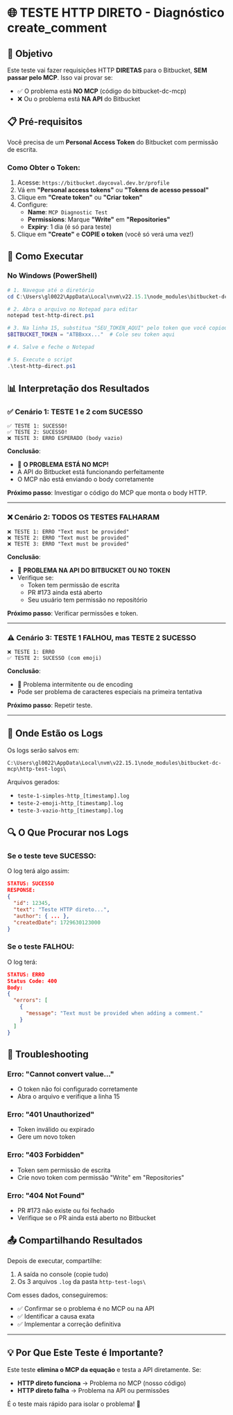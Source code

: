 # 🌐 TESTE HTTP DIRETO - Diagnóstico create_comment

## 🎯 Objetivo

Este teste vai fazer requisições HTTP **DIRETAS** para o Bitbucket, **SEM passar pelo MCP**. Isso vai provar se:

- ✅ O problema está **NO MCP** (código do bitbucket-dc-mcp)
- ❌ Ou o problema está **NA API** do Bitbucket

## 📋 Pré-requisitos

Você precisa de um **Personal Access Token** do Bitbucket com permissão de escrita.

### Como Obter o Token:

1. Acesse: `https://bitbucket.daycoval.dev.br/profile`
2. Vá em **"Personal access tokens"** ou **"Tokens de acesso pessoal"**
3. Clique em **"Create token"** ou **"Criar token"**
4. Configure:
   - **Name**: `MCP Diagnostic Test`
   - **Permissions**: Marque **"Write"** em **"Repositories"**
   - **Expiry**: 1 dia (é só para teste)
5. Clique em **"Create"** e **COPIE o token** (você só verá uma vez!)

## 🚀 Como Executar

### No Windows (PowerShell)

```powershell
# 1. Navegue até o diretório
cd C:\Users\gl0022\AppData\Local\nvm\v22.15.1\node_modules\bitbucket-dc-mcp

# 2. Abra o arquivo no Notepad para editar
notepad test-http-direct.ps1

# 3. Na linha 15, substitua "SEU_TOKEN_AQUI" pelo token que você copiou:
$BITBUCKET_TOKEN = "ATBBxxx..."  # Cole seu token aqui

# 4. Salve e feche o Notepad

# 5. Execute o script
.\test-http-direct.ps1
```

## 📊 Interpretação dos Resultados

### ✅ Cenário 1: TESTE 1 e 2 com SUCESSO

```
✅ TESTE 1: SUCESSO!
✅ TESTE 2: SUCESSO!
❌ TESTE 3: ERRO ESPERADO (body vazio)
```

**Conclusão**: 
- 🎯 **O PROBLEMA ESTÁ NO MCP!**
- A API do Bitbucket está funcionando perfeitamente
- O MCP não está enviando o body corretamente

**Próximo passo**: Investigar o código do MCP que monta o body HTTP.

---

### ❌ Cenário 2: TODOS OS TESTES FALHARAM

```
❌ TESTE 1: ERRO "Text must be provided"
❌ TESTE 2: ERRO "Text must be provided"
❌ TESTE 3: ERRO "Text must be provided"
```

**Conclusão**:
- 🔴 **PROBLEMA NA API DO BITBUCKET OU NO TOKEN**
- Verifique se:
  - Token tem permissão de escrita
  - PR #173 ainda está aberto
  - Seu usuário tem permissão no repositório

**Próximo passo**: Verificar permissões e token.

---

### ⚠️ Cenário 3: TESTE 1 FALHOU, mas TESTE 2 SUCESSO

```
❌ TESTE 1: ERRO
✅ TESTE 2: SUCESSO (com emoji)
```

**Conclusão**:
- 🤔 Problema intermitente ou de encoding
- Pode ser problema de caracteres especiais na primeira tentativa

**Próximo passo**: Repetir teste.

---

## 📁 Onde Estão os Logs

Os logs serão salvos em:
```
C:\Users\gl0022\AppData\Local\nvm\v22.15.1\node_modules\bitbucket-dc-mcp\http-test-logs\
```

Arquivos gerados:
- `teste-1-simples-http_[timestamp].log`
- `teste-2-emoji-http_[timestamp].log`
- `teste-3-vazio-http_[timestamp].log`

## 🔍 O Que Procurar nos Logs

### Se o teste teve SUCESSO:

O log terá algo assim:
```json
STATUS: SUCESSO
RESPONSE:
{
  "id": 12345,
  "text": "Teste HTTP direto...",
  "author": { ... },
  "createdDate": 1729630123000
}
```

### Se o teste FALHOU:

O log terá:
```json
STATUS: ERRO
Status Code: 400
Body:
{
  "errors": [
    {
      "message": "Text must be provided when adding a comment."
    }
  ]
}
```

## 🐛 Troubleshooting

### Erro: "Cannot convert value..."
- O token não foi configurado corretamente
- Abra o arquivo e verifique a linha 15

### Erro: "401 Unauthorized"
- Token inválido ou expirado
- Gere um novo token

### Erro: "403 Forbidden"  
- Token sem permissão de escrita
- Crie novo token com permissão "Write" em "Repositories"

### Erro: "404 Not Found"
- PR #173 não existe ou foi fechado
- Verifique se o PR ainda está aberto no Bitbucket

## 📤 Compartilhando Resultados

Depois de executar, compartilhe:

1. A saída no console (copie tudo)
2. Os 3 arquivos `.log` da pasta `http-test-logs\`

Com esses dados, conseguiremos:
- ✅ Confirmar se o problema é no MCP ou na API
- ✅ Identificar a causa exata
- ✅ Implementar a correção definitiva

---

## 💡 Por Que Este Teste é Importante?

Este teste **elimina o MCP da equação** e testa a API diretamente. Se:

- **HTTP direto funciona** → Problema no MCP (nosso código)
- **HTTP direto falha** → Problema na API ou permissões

É o teste mais rápido para isolar o problema! 🎯

